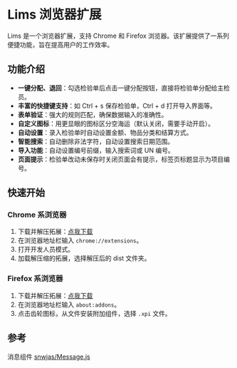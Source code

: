 # Lims 浏览器扩展

Lims 是一个浏览器扩展，支持 Chrome 和 Firefox 浏览器。该扩展提供了一系列便捷功能，旨在提高用户的工作效率。

## 功能介绍

- **一键分配、退回**：勾选检验单后点击一键分配按钮，直接将检验单分配给主检员。
- **丰富的快捷键支持**：如 Ctrl + s 保存检验单，Ctrl + d 打开导入界面等。
- **表单验证**：强大的规则匹配，确保数据输入的准确性。
- **自定义图标**：用更显眼的图标区分空海运（默认关闭，需要手动开启）。
- **自动设置**：录入检验单时自动设置金额、物品分类和结算方式。
- **智能搜索**：自动删除非法字符，自动设置搜索日期范围。
- **导入功能**：自动设置编号前缀，输入搜索词或 UN 编号。
- **页面提示**：检验单改动未保存时关闭页面会有提示，标签页标题显示为项目编号。

## 快速开始

### Chrome 系浏览器

1. 下载并解压拓展：[点我下载](https://ghp.ci/https://github.com/initialencounter/chrome-extensions/releases/download/v1.8.7/lims-v1.8.7.chrome.zip)
2. 在浏览器地址栏输入 `chrome://extensions`。
3. 打开开发人员模式。
4. 加载解压缩的拓展，选择解压后的 dist 文件夹。

### Firefox 系浏览器

1. 下载并解压拓展：[点我下载](https://ghp.ci/https://github.com/initialencounter/chrome-extensions/releases/download/v1.8.7/lims-v1.8.7.firefox.xpi)
2. 在浏览器地址栏输入 `about:addons`。
3. 点击齿轮图标，从文件安装附加组件，选择 `.xpi` 文件。

## 参考

消息组件 [snwjas/Message.js](https://github.com/snwjas/Message.js)
